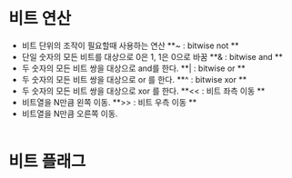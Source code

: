 # 비트 연산
- 비트 단위의 조작이 필요할때 사용하는 연산
**~ : bitwise not **
- 단일 숫자의 모든 비트를 대상으로 0은 1, 1은 0으로 바꿈
**& : bitwise and **
- 두 숫자의 모든 비트 쌍을 대상으로 and를 한다.
**| : bitwise or **
- 두 숫자의 모든 비트 쌍을 대상으로 or 를 한다.
**^ : bitwise xor **
- 두 숫자의 모든 비트 쌍을 대상으로 xor 를 한다.
**<< : 비트 좌측 이동 **
- 비트열을 N만큼 왼쪽 이동.
**>> : 비트 우측 이동 **
- 비트열을 N만큼 오른쪽 이동.

```C++

```

# 비트 플래그
